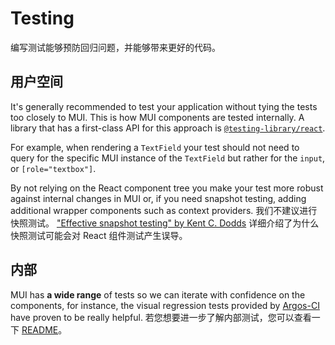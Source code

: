 # Testing

<p class="description">编写测试能够预防回归问题，并能够带来更好的代码。</p>

## 用户空间

It's generally recommended to test your application without tying the tests too closely to MUI. This is how MUI components are tested internally. A library that has a first-class API for this approach is [`@testing-library/react`](https://testing-library.com/docs/react-testing-library/intro/).

For example, when rendering a `TextField` your test should not need to query for the specific MUI instance of the `TextField` but rather for the `input`, or `[role="textbox"]`.

By not relying on the React component tree you make your test more robust against internal changes in MUI or, if you need snapshot testing, adding additional wrapper components such as context providers. 我们不建议进行快照测试。 ["Effective snapshot testing" by Kent C. Dodds](https://kentcdodds.com/blog/effective-snapshot-testing) 详细介绍了为什么快照测试可能会对 React 组件测试产生误导。

## 内部

MUI has **a wide range** of tests so we can iterate with confidence on the components, for instance, the visual regression tests provided by [Argos-CI](https://www.argos-ci.com/mui-org/material-ui/builds) have proven to be really helpful. 若您想要进一步了解内部测试，您可以查看一下 [README](https://github.com/mui-org/material-ui/blob/HEAD/test/README.md)。
